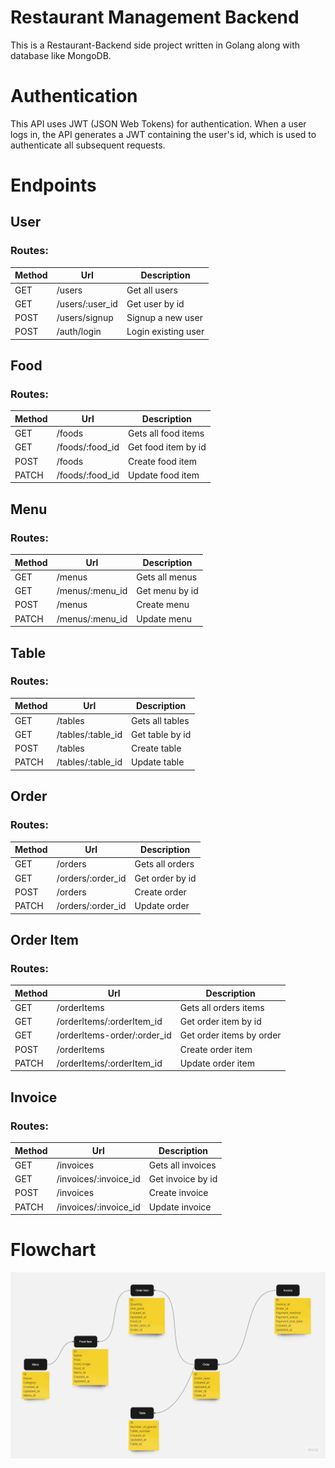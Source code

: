# Restaurant Management Backend 

This is a Restaurant-Backend side project written in Golang along with
database like MongoDB.

# Authentication

This API uses JWT (JSON Web Tokens) for authentication. When a user logs in, the API generates a JWT containing the user's id, which is used to authenticate all subsequent requests. 

# Endpoints

## User

### Routes:

| Method | Url                 | Description               |
| ------ | ------------------- | ------------------------- |
| GET   | /users       | Get all users       |
| GET   | /users/:user_id         | Get user by id              |
| POST   | /users/signup        | Signup a new user            |
| POST   | /auth/login | Login existing user |

## Food

### Routes:

| Method | Url                      | Description       |
| ------ | ------------------------ | ----------------- |
| GET    | /foods     | Gets all food items |
| GET | /foods/:food_id                       | Get food item by id       |
| POST | /foods                        | Create food item       |
| PATCH  | /foods/:food_id   | Update food item     |


## Menu

### Routes:

| Method | Url                      | Description       |
| ------ | ------------------------ | ----------------- |
| GET    | /menus                   | Gets all menus |
| GET    | /menus/:menu_id          | Get menu by id       |
| POST   | /menus                   | Create menu       |
| PATCH  | /menus/:menu_id   | Update menu     |

## Table

### Routes:

| Method | Url                      | Description       |
| ------ | ------------------------ | ----------------- |
| GET    | /tables                   | Gets all tables |
| GET    | /tables/:table_id          | Get table by id       |
| POST   | /tables                   | Create table       |
| PATCH  | /tables/:table_id   | Update table     |

## Order

### Routes:

| Method | Url                      | Description       |
| ------ | ------------------------ | ----------------- |
| GET    | /orders                   | Gets all orders |
| GET    | /orders/:order_id          | Get order by id       |
| POST   | /orders                   | Create order       |
| PATCH  | /orders/:order_id   | Update order     |

## Order Item

### Routes:

| Method | Url                      | Description       |
| ------ | ------------------------ | ----------------- |
| GET    | /orderItems                   | Gets all orders items |
| GET    | /orderItems/:orderItem_id          | Get order item by id       |
| GET    | /orderItems-order/:order_id          | Get order items by order      |
| POST   | /orderItems                   | Create order item      |
| PATCH  | /orderItems/:orderItem_id   | Update order item    |

## Invoice

### Routes:

| Method | Url                      | Description       |
| ------ | ------------------------ | ----------------- |
| GET    | /invoices                   | Gets all invoices |
| GET    | /invoices/:invoice_id  | Get invoice by id     |
| POST   | /invoices                   | Create invoice      |
| PATCH  | /invoices/:invoice_id   | Update invoice    |


# Flowchart



![Flowchart](restaurant.jpg)


